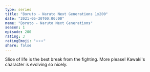 ```yaml
---
type: series
title: "Boruto - Naruto Next Generations 1x200"
date: "2021-05-30T00:00:00"
name: "Boruto - Naruto Next Generations"
season: 1
episode: 200
rating: 3
ratingEmoji: "⭐️⭐️⭐️"
share: false
---
```


Slice of life is the best break from the fighting. More please! Kawaki's character is evolving so nicely.
